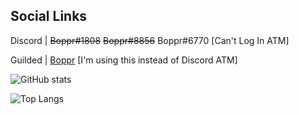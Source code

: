 ## Social Links
Discord | ~~Boppr#1808~~ ~~Boppr#8856~~ Boppr#6770 [Can't Log In ATM]

Guilded | [Boppr](https://www.guilded.gg/boppr) [I'm using this instead of Discord ATM]

![GitHub stats](https://github-readme-stats.vercel.app/api?username=realboppr&show_icons=true&title_color=600050&text_color=760052&icon_color=3C0082&bg_color=15,1C003F,000000&hide_border=true&border_radius=10)

![Top Langs](https://github-readme-stats.vercel.app/api/top-langs/?username=realboppr&layout=compact&title_color=600050&text_color=760052&bg_color=15,1C003F,000000&hide_border=true&border_radius=10)
